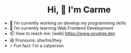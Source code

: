 <h1 align="center">Hi, 👋 I'm Carme</h1>

- 🔭 I’m currently working on develop my programming skills 
- 🌱 I’m currently learning Web Frontend Development
- 📫 How to reach me: [web] https://www.sovatge.dev
- 😄 Pronouns: she/his/they
- ⚡ Fun fact: I'm a catperson 

<!--
**sovatge/sovatge** is a ✨ _special_ ✨ repository because its `README.md` (this file) appears on your GitHub profile.

Here are some ideas to get you started:

- 🔭 I’m currently working on ...
- 🌱 I’m currently learning ...
- 👯 I’m looking to collaborate on ...
- 🤔 I’m looking for help with ...
- 💬 Ask me about ...
- 📫 How to reach me: ...
- 😄 Pronouns: ...
- ⚡ Fun fact: ...
-->
